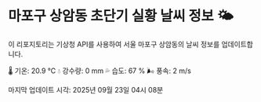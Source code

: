 
# 마포구 상암동 초단기 실황 날씨 정보 🌤️

이 리포지토리는 기상청 API를 사용하여 서울 마포구 상암동의 날씨 정보를 업데이트합니다. 

🌡️ 기온: 20.9 ℃
💧 강수량: 0 mm
💦 습도: 67 %
🌬️ 풍속: 2 m/s

마지막 업데이트 시각: 2025년 09월 23일 04시 08분    
